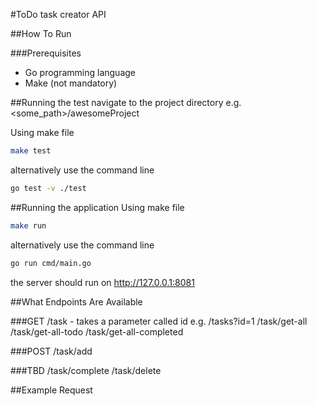 #ToDo task creator API

##How To Run

###Prerequisites 
- Go programming language
- Make (not mandatory)

##Running the test 
navigate to the project directory e.g. <some_path>/awesomeProject

Using make file
```bash
make test
```

alternatively use the command line

```bash
go test -v ./test
```

##Running the application
Using make file
```bash
make run
```

alternatively use the command line

```bash
go run cmd/main.go
```
the server should run on http://127.0.0.1:8081

##What Endpoints Are Available

###GET
    /task - takes a parameter called id e.g. /tasks?id=1
    /task/get-all
    /task/get-all-todo
    /task/get-all-completed

###POST
    /task/add

###TBD
    /task/complete
    /task/delete

##Example Request

